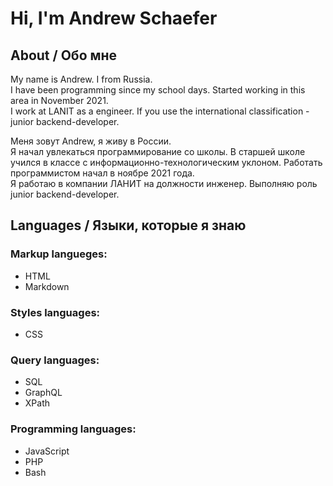 # Hi, I'm Andrew Schaefer

## About / Обо мне

My name is Andrew. I from Russia.\
I have been programming since my school days. Started working in this area in November 2021.\
I work at LANIT as a engineer. If you use the international classification - junior backend-developer.

Меня зовут Andrew, я живу в России.\
Я начал увлекаться программирование со школы. В старшей школе учился в классе с информационно-технологическим уклоном. Работать программистом начал в ноябре 2021 года.\
Я работаю в компании ЛАНИТ на должности инженер. Выполняю роль junior backend-developer.

## Languages / Языки, которые я знаю

### Markup langueges:

- HTML
- Markdown

### Styles languages:

- CSS

### Query languages:

- SQL
- GraphQL
- XPath

### Programming languages:

- JavaScript
- PHP
- Bash
